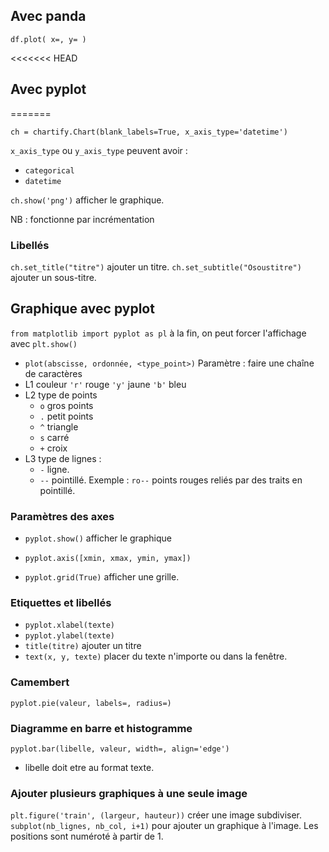 ## Avec panda

`df.plot( x=, y= )`

<<<<<<< HEAD
## Avec pyplot
=======
```
ch = chartify.Chart(blank_labels=True, x_axis_type='datetime')
```
`x_axis_type` ou `y_axis_type` peuvent avoir :
* `categorical`
* `datetime`

`ch.show('png')` afficher le graphique.

NB : fonctionne par incrémentation

### Libellés

`ch.set_title("titre")` ajouter un titre.
`ch.set_subtitle("Osoustitre")` ajouter un sous-titre.

## Graphique avec pyplot

`from matplotlib import pyplot as pl`
à la fin, on peut forcer l'affichage avec `plt.show()`


* `plot(abscisse, ordonnée, <type_point>)`
Paramètre : faire une chaîne de caractères 
* L1 couleur `'r'` rouge `'y'` jaune `'b'` bleu
* L2 type de points 
	* `o` gros points
	* `.` petit points 
	* `^` triangle
	* `s` carré
	* `+` croix
* L3 type de lignes :
	* `-` ligne.
	* `--` pointillé.
Exemple : `ro--` points rouges reliés par des traits en pointillé.

### Paramètres des axes

* `pyplot.show()` afficher le graphique
* `pyplot.axis([xmin, xmax, ymin, ymax])`

* `pyplot.grid(True)` afficher une grille.

### Etiquettes et libellés

* `pyplot.xlabel(texte)` 
* `pyplot.ylabel(texte)`
* `title(titre)` ajouter un titre
* `text(x, y, texte)` placer du texte n'importe ou dans la fenêtre.

### Camembert 

`pyplot.pie(valeur, labels=, radius=)`

### Diagramme en barre et histogramme

`pyplot.bar(libelle, valeur, width=, align='edge')`
* libelle doit etre au format texte.

### Ajouter plusieurs graphiques à une seule image

`plt.figure('train', (largeur, hauteur))` créer une image subdiviser.
`subplot(nb_lignes, nb_col, i+1)` pour ajouter un graphique à l'image. Les  positions sont numéroté à partir de 1.
